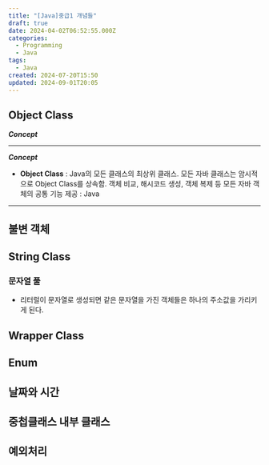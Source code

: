 ```yaml
---
title: "[Java]중급1 개념들"
draft: true
date: 2024-04-02T06:52:55.000Z
categories:
  - Programming
  - Java
tags:
  - Java
created: 2024-07-20T15:50
updated: 2024-09-01T20:05
---
```


<!--
<center>Kaggle Customer Score Dataset</center>
김영한 인덱스
https://go-hyeonjeong.tistory.com/253
- 렉카 대상
--->

## Object Class

**_Concept_**



---

**_Concept_**

- **Object Class** : Java의 모든 클래스의 최상위 클래스. 모든 자바 클래스는 암시적으로 Object Class를 상속함. 객체 비교, 해시코드 생성, 객체 복제 등 모든 자바 객체의 공통 기능 제공  : Java

---




## 불변 객체

## String Class

### 문자열 풀

- 리터럴이 문자열로 생성되면 같은 문자열을 가진 객체들은 하나의 주소값을 가리키게 된다.

## Wrapper Class

## Enum

## 날짜와 시간

## 중첩클래스 내부 클래스

## 예외처리
